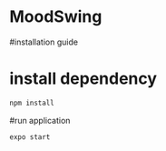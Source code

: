 # MoodSwing
#installation guide

# install dependency
```bash
npm install
```
#run application
```bash
expo start
```
